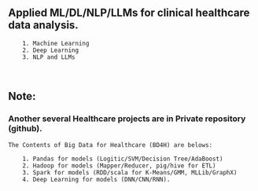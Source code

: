 ## **Applied ML/DL/NLP/LLMs for clinical healthcare data analysis.** 
        1. Machine Learning
        2. Deep Learning
        3. NLP and LLMs 

<br>


## **Note:** 
### Another several Healthcare projects are in **Private** repository (github).
    The Contents of Big Data for Healthcare (BD4H) are belows:
    
        1. Pandas for models (Logitic/SVM/Decision Tree/AdaBoost)
        2. Hadoop for models (Mapper/Reducer, pig/hive for ETL)
        3. Spark for models (RDD/scala for K-Means/GMM, MLLib/GraphX)
        4. Deep Learning for models (DNN/CNN/RNN).
<br>
<br>
<br>
<br>
<br>
